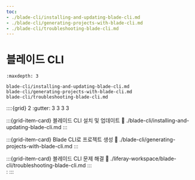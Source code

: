 ```yaml
---
toc:
- ./blade-cli/installing-and-updating-blade-cli.md
- ./blade-cli/generating-projects-with-blade-cli.md
- ./blade-cli/troubleshooting-blade-cli.md
---
```

# 블레이드 CLI

```{toctree}
:maxdepth: 3

blade-cli/installing-and-updating-blade-cli.md
blade-cli/generating-projects-with-blade-cli.md
blade-cli/troubleshooting-blade-cli.md
```

::::{grid} 2
:gutter: 3 3 3 3

:::{grid-item-card} 블레이드 CLI 설치 및 업데이트
:link: ./blade-cli/installing-and-updating-blade-cli.md
:::

:::{grid-item-card} Blade CLI로 프로젝트 생성
:link: ./blade-cli/generating-projects-with-blade-cli.md
:::

:::{grid-item-card} 블레이드 CLI 문제 해결
:link: ./liferay-workspace/blade-cli/troubleshooting-blade-cli.md
:::  
:
:::